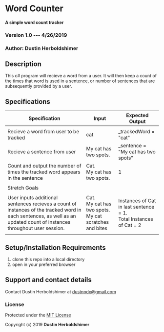 # Word Counter

#### A simple word count tracker

### Version 1.0 --- 4/26/2019

### Author: Dustin Herboldshimer

## Description

This c# program will recieve a word from a user.  It will then keep a count of the times that word
is used in a sentence, or number of sentences that are subsequently provided by a user.

## Specifications

| Specification                                                                                                                                                              | Input                                                            | Expected Output                                                           |
|----------------------------------------------------------------------------------------------------------------------------------------------------------------------------|------------------------------------------------------------------|---------------------------------------------------------------------------|
|                                                                                                                                                                            |                                                                  |                                                                           |
| Recieve a word from user to be tracked                                                                                                                                     | cat                                                              | _trackedWord = "cat"                                                      |
| Recieve a sentence from user                                                                                                                                               | My cat has two spots.                                            | _sentence = "My cat has two spots"                                        |
|  Count and output the number of times the tracked word appears in the sentence                                                                                             |   Cat. </br>  My cat has two spots.                              | 1                                                                         |
|                                                                                                                                                                            |                                                                  |                                                                           |
| Stretch Goals                                                                                                                                                              |                                                                  |                                                                           |
|                                                                                                                                                                            |                                                                  |                                                                           |
|  User inputs additional sentences recieves a count of instances of the tracked word in each sentences, as well   as an updated count of instances throughout user session. | Cat.</br> My cat has two spots.</br>  My cat scratches and bites |  Instances of Cat in last sentence = 1.</br>   Total Instances of Cat = 2 |
|                                                                                                                                                                            |                                                                  |                                                                           |


## Setup/Installation Requirements

1.  clone this repo into a local directory
2.  open in your preferred browser

<!-- ## Known Bugs -->


## Support and contact details

Contact Dustin Herboldshimer at dustnpdx@gmail.com


### License

Protected under the <a href="https://opensource.org/licenses/MIT">MIT License</a>

Copyright (c) 2019 **Dustin Herboldshimer**
